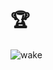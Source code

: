 ﻿# 🏆
![wake](https://user-images.githubusercontent.com/39790536/210253468-8728d0b3-59b5-42b9-a799-d4965da8d0f8.PNG)